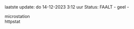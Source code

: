 laatste update: 
do 14-12-2023  3:12   uur 
Status: FAALT - geel - 
<div class="service Y">microstation</div><div class="service G">httpstat</div>